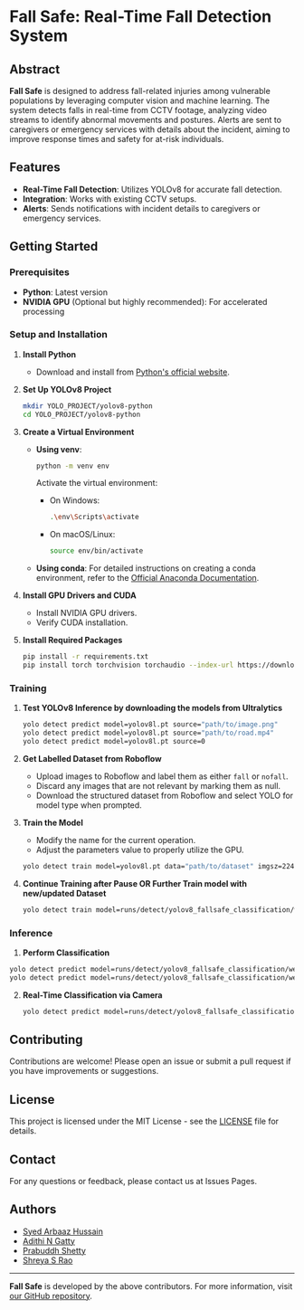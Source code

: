 # Fall Safe: Real-Time Fall Detection System

## Abstract

**Fall Safe** is designed to address fall-related injuries among vulnerable populations by leveraging computer vision and machine learning. The system detects falls in real-time from CCTV footage, analyzing video streams to identify abnormal movements and postures. Alerts are sent to caregivers or emergency services with details about the incident, aiming to improve response times and safety for at-risk individuals.

## Features

- **Real-Time Fall Detection**: Utilizes YOLOv8 for accurate fall detection.
- **Integration**: Works with existing CCTV setups.
- **Alerts**: Sends notifications with incident details to caregivers or emergency services.

## Getting Started

### Prerequisites

- **Python**: Latest version
- **NVIDIA GPU** (Optional but highly recommended): For accelerated processing

### Setup and Installation

1. **Install Python**
   - Download and install from [Python's official website](https://www.python.org/downloads/).

2. **Set Up YOLOv8 Project**
   ```bash
   mkdir YOLO_PROJECT/yolov8-python
   cd YOLO_PROJECT/yolov8-python
   ```

3. **Create a Virtual Environment**

   - **Using venv**:
     ```bash
     python -m venv env
     ```
     Activate the virtual environment:
     - On Windows:
       ```bash
       .\env\Scripts\activate
       ```
     - On macOS/Linux:
       ```bash
       source env/bin/activate
       ```

   - **Using conda**: For detailed instructions on creating a conda environment, refer to the [Official Anaconda Documentation](https://docs.anaconda.com/anaconda/install/).

4. **Install GPU Drivers and CUDA**
   - Install NVIDIA GPU drivers.
   - Verify CUDA installation.

5. **Install Required Packages**
   ```bash
   pip install -r requirements.txt
   pip install torch torchvision torchaudio --index-url https://download.pytorch.org/whl/cu124
   ```

### Training

1. **Test YOLOv8 Inference by downloading the models from Ultralytics**
   ```bash
   yolo detect predict model=yolov8l.pt source="path/to/image.png"
   yolo detect predict model=yolov8l.pt source="path/to/road.mp4"
   yolo detect predict model=yolov8l.pt source=0
   ```

2. **Get Labelled Dataset from Roboflow**
   - Upload images to Roboflow and label them as either `fall` or `nofall`.
   - Discard any images that are not relevant by marking them as null.
   - Download the structured dataset from Roboflow and select YOLO for model type when prompted.

3. **Train the Model**

   - Modify the name for the current operation.
   - Adjust the parameters value to properly utilize the GPU.

   ```bash
   yolo detect train model=yolov8l.pt data="path/to/dataset" imgsz=224 device=0 workers=2 batch=16 epochs=100 patience=50 name=yolov8_fallsafe_classification
   ```

4. **Continue Training after Pause OR Further Train model with new/updated Dataset**
   
   ```bash
   yolo detect train model=runs/detect/yolov8_fallsafe_classification/weights/last.pt resume=True
   ```

### Inference
   1. **Perform Classification**
   ```bash
   yolo detect predict model=runs/detect/yolov8_fallsafe_classification/weights/best.pt source="path/to/image.jpg" save=True
   yolo detect predict model=runs/detect/yolov8_fallsafe_classification/weights/best.pt source="path/to/video.mp4" save=True
   ```

   2. **Real-Time Classification via Camera**
      ```bash
      yolo detect predict model=runs/detect/yolov8_fallsafe_classification/weights/best.pt source="0" save=True conf=0.5
      ```

## Contributing

Contributions are welcome! Please open an issue or submit a pull request if you have improvements or suggestions.

## License

This project is licensed under the MIT License - see the [LICENSE](LICENSE) file for details.

## Contact

For any questions or feedback, please contact us at Issues Pages.

## Authors

- [Syed Arbaaz Hussain](https://github.com/SyedArbaazHussain)
- [Adithi N Gatty](https://github.com/AdithiNgatty)
- [Prabuddh Shetty](https://github.com/Prabuddhshetty901)
- [Shreya S Rao](https://github.com/shreyarao515)

---

**Fall Safe** is developed by the above contributors. For more information, visit [our GitHub repository](https://github.com/FallSafe).
